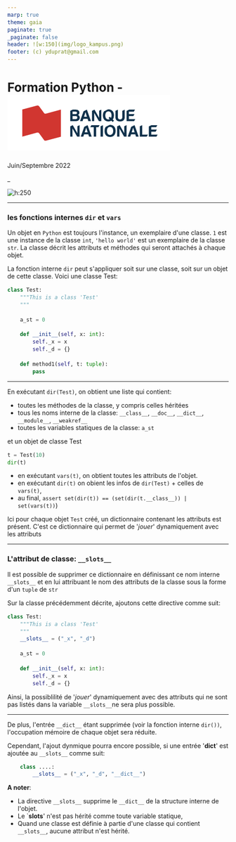 ```yaml
---
marp: true
theme: gaia
paginate: true
_paginate: false
header: ![w:150](img/logo_kampus.png)
footer: (c) yduprat@gmail.com
---
```

# Formation Python - ![h:100 w:280](img/logo_bnc.png)

Juin/Septembre 2022

_

![h:250](https://www.python.org/static/community_logos/python-logo-generic.svg)

---
<style scoped> {
  font-size: 22px;
}
</style>
### les fonctions internes `dir` et `vars`


Un objet en `Python` est toujours l'instance, un exemplaire d'une classe. `1` est une instance de la classe `int`, `'hello world'` est un exemplaire de la classe `str`.
La classe décrit les attributs et méthodes qui seront attachés à chaque objet.

La fonction interne `dir` peut s'appliquer soit sur une classe, soit sur un objet de cette classe. Voici une classe Test:

```python
class Test:
	"""This is a class 'Test'
	"""

	a_st = 0

	def __init__(self, x: int):
		self._x = x
		self._d = {}

	def method1(self, t: tuple):
		pass
```

---
<style scoped> {
  font-size: 22px;
}
</style>
En exécutant `dir(Test)`, on obtient une liste qui contient:
* toutes les méthodes de la classe, y compris celles héritées
* tous les noms interne de la classe: `__class__`, `__doc__`, `__dict__`, `__module__`, `__weakref__`
* toutes les variables statiques de la classe: `a_st` 

et un objet de classe Test
```py
t = Test(10)
dir(t)
```

+ en exécutant `vars(t)`, on obtient toutes les attributs de l'objet.
+ en exécutant `dir(t)` on obient les infos de `dir(Test)` + celles de `vars(t)`,
+ au final, `assert set(dir(t)) == (set(dir(t.__class__)) | set(vars(t))`)

Ici pour chaque objet `Test` créé, un dictionnaire contenant les attributs est présent. C'est ce dictionnaire qui permet de '*jouer*' dynamiquement avec les attributs

---
<style scoped> {
  font-size: 22px;
}
</style>

### L'attribut de classe: `__slots__`

Il est possible de supprimer ce dictionnaire en définissant ce nom interne `__slots__` et en lui attribuant le nom des attributs de la classe sous la forme d'un `tuple` de `str`

Sur la classe précédemment décrite, ajoutons cette directive comme suit:

```python
class Test:
	"""This is a class 'Test'
	"""
	__slots__ = ("_x", "_d")

	a_st = 0

	def __init__(self, x: int):
		self._x = x
		self._d = {}
```
Ainsi, la possiblilité de '*jouer*' dynamiquement avec des attributs qui ne sont pas listés dans la variable `__slots__`ne sera plus possible.

---
<style scoped> {
  font-size: 22px;
}
</style>

De plus, l'entrée `__dict__` étant supprimée (voir la fonction interne `dir())`, l'occupation mémoire de chaque objet sera réduite.

Cependant, l'ajout dynmique pourra encore possible, si une entrée '__dict__' est ajoutée au `__slots__` comme suit: 
```python
	class ....:
		__slots__ = ("_x", "_d", "__dict__")
```

**A noter**:

* La directive `__slots__` supprime le `__dict__` de la structure interne de l'objet.
* Le `__slots__' n'est pas hérité comme toute variable statique,
* Quand une classe est définie à partie d'une classe qui contient `__slots__`, aucune attribut n'est hérité.